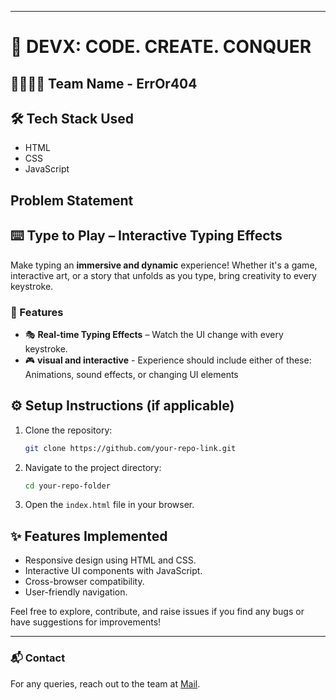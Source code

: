
---
# 🚀 DEVX: CODE. CREATE. CONQUER


## 👨‍💻👩‍💻 Team Name - ErrOr404

## 🛠️ Tech Stack Used
- HTML
- CSS
- JavaScript


## Problem Statement
##  ⌨️ Type to Play – Interactive Typing Effects  
Make typing an **immersive and dynamic** experience! Whether it's a game, interactive art, or a story that unfolds as you type, bring creativity to every keystroke.  

### 🎯 Features  
- 🎭 **Real-time Typing Effects** – Watch the UI change with every keystroke.  
- 🎮 **visual and interactive** - Experience should include either of these: Animations, sound effects, or changing UI elements 

## ⚙️ Setup Instructions (if applicable)
1. Clone the repository:
    ```bash
    git clone https://github.com/your-repo-link.git
    ```
2. Navigate to the project directory:
    ```bash
    cd your-repo-folder
    ```
3. Open the `index.html` file in your browser.

## ✨ Features Implemented
- Responsive design using HTML and CSS.
- Interactive UI components with JavaScript.
- Cross-browser compatibility.
- User-friendly navigation.

Feel free to explore, contribute, and raise issues if you find any bugs or have suggestions for improvements!

---

### 📬 Contact
For any queries, reach out to the team at [Mail](mailto:anushrithvic.com).

